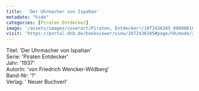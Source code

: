```yaml
---
title:  'Der Uhrmacher von Ispahan'
metadate: "hide"
categories: [Piraten Entdecker]
image: '/assets/images/coverart/Piraten, Entdecker!/1072436345_00000010.jpg'
visit: 'https://portal.dnb.de/bookviewer/view/1072436345#page/n0/mode/2up'
---
```

Titel: 'Der Uhrmacher von Ispahan' <br>
Serie: 'Piraten Entdecker' <br>
Jahr: '1937' <br>
AutorIn: 'von Friedrich Wencker-Wildberg' <br>
Band-Nr: '?' <br>
Verlag: ' Neuer Buchverl'